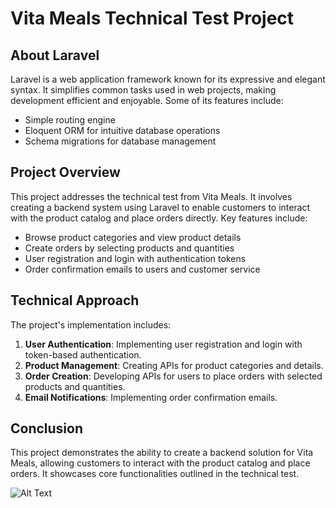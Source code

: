 # Vita Meals Technical Test Project

## About Laravel

Laravel is a web application framework known for its expressive and elegant syntax. It simplifies common tasks used in web projects, making development efficient and enjoyable. Some of its features include:

- Simple routing engine
- Eloquent ORM for intuitive database operations
- Schema migrations for database management 

## Project Overview

This project addresses the technical test from Vita Meals. It involves creating a backend system using Laravel to enable customers to interact with the product catalog and place orders directly. Key features include:

- Browse product categories and view product details
- Create orders by selecting products and quantities
- User registration and login with authentication tokens
- Order confirmation emails to users and customer service

## Technical Approach

The project's implementation includes:

1. **User Authentication**: Implementing user registration and login with token-based authentication.
2. **Product Management**: Creating APIs for product categories and details.
3. **Order Creation**: Developing APIs for users to place orders with selected products and quantities.
4. **Email Notifications**: Implementing order confirmation emails.

## Conclusion

This project demonstrates the ability to create a backend solution for Vita Meals, allowing customers to interact with the product catalog and place orders. It showcases core functionalities outlined in the technical test.

![Alt Text](vitameals.png)
